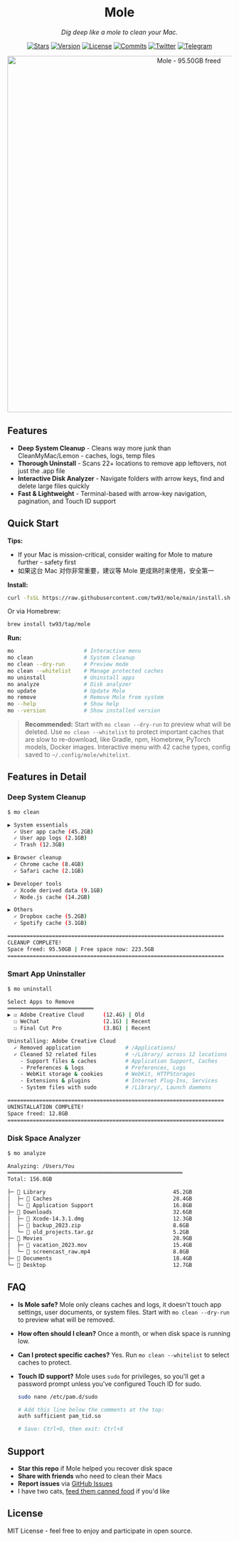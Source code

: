 <div align="center">
  <h1>Mole</h1>
  <p><em>Dig deep like a mole to clean your Mac.</em></p>
</div>

<p align="center">
  <a href="https://github.com/tw93/mole/stargazers"><img src="https://img.shields.io/github/stars/tw93/mole?style=flat-square" alt="Stars"></a>
  <a href="https://github.com/tw93/mole/releases"><img src="https://img.shields.io/github/v/tag/tw93/mole?label=version&style=flat-square" alt="Version"></a>
  <a href="LICENSE"><img src="https://img.shields.io/badge/license-MIT-blue.svg?style=flat-square" alt="License"></a>
  <a href="https://github.com/tw93/mole/commits"><img src="https://img.shields.io/github/commit-activity/m/tw93/mole?style=flat-square" alt="Commits"></a>
  <a href="https://twitter.com/HiTw93"><img src="https://img.shields.io/badge/follow-Tw93-red?style=flat-square&logo=Twitter" alt="Twitter"></a>
  <a href="https://t.me/+GclQS9ZnxyI2ODQ1"><img src="https://img.shields.io/badge/chat-Telegram-blueviolet?style=flat-square&logo=Telegram" alt="Telegram"></a>
</p>

<p align="center">
  <img src="https://cdn.tw93.fun/img/mole.jpeg" alt="Mole - 95.50GB freed" width="800" />
</p>

## Features

- **Deep System Cleanup** - Cleans way more junk than CleanMyMac/Lemon - caches, logs, temp files
- **Thorough Uninstall** - Scans 22+ locations to remove app leftovers, not just the .app file
- **Interactive Disk Analyzer** - Navigate folders with arrow keys, find and delete large files quickly
- **Fast & Lightweight** - Terminal-based with arrow-key navigation, pagination, and Touch ID support

## Quick Start

**Tips:**

- If your Mac is mission-critical, consider waiting for Mole to mature further - safety first
- 如果这台 Mac 对你非常重要，建议等 Mole 更成熟时来使用，安全第一

**Install:**

```bash
curl -fsSL https://raw.githubusercontent.com/tw93/mole/main/install.sh | bash
```

Or via Homebrew:

```bash
brew install tw93/tap/mole
```

**Run:**

```bash
mo                      # Interactive menu
mo clean                # System cleanup
mo clean --dry-run      # Preview mode
mo clean --whitelist    # Manage protected caches
mo uninstall            # Uninstall apps
mo analyze              # Disk analyzer
mo update               # Update Mole
mo remove               # Remove Mole from system
mo --help               # Show help
mo --version            # Show installed version
```

> **Recommended:** Start with `mo clean --dry-run` to preview what will be deleted. Use `mo clean --whitelist` to protect important caches that are slow to re-download, like Gradle, npm, Homebrew, PyTorch models, Docker images. Interactive menu with 42 cache types, config saved to `~/.config/mole/whitelist`.

## Features in Detail

### Deep System Cleanup

```bash
$ mo clean

▶ System essentials
  ✓ User app cache (45.2GB)
  ✓ User app logs (2.1GB)
  ✓ Trash (12.3GB)

▶ Browser cleanup
  ✓ Chrome cache (8.4GB)
  ✓ Safari cache (2.1GB)

▶ Developer tools
  ✓ Xcode derived data (9.1GB)
  ✓ Node.js cache (14.2GB)

▶ Others
  ✓ Dropbox cache (5.2GB)
  ✓ Spotify cache (3.1GB)

====================================================================
CLEANUP COMPLETE!
Space freed: 95.50GB | Free space now: 223.5GB
====================================================================
```

### Smart App Uninstaller

```bash
$ mo uninstall

Select Apps to Remove
═══════════════════════════
▶ ☑ Adobe Creative Cloud      (12.4G) | Old
  ☐ WeChat                    (2.1G) | Recent
  ☐ Final Cut Pro             (3.8G) | Recent

Uninstalling: Adobe Creative Cloud
  ✓ Removed application              # /Applications/
  ✓ Cleaned 52 related files         # ~/Library/ across 12 locations
    - Support files & caches         # Application Support, Caches
    - Preferences & logs             # Preferences, Logs
    - WebKit storage & cookies       # WebKit, HTTPStorages
    - Extensions & plugins           # Internet Plug-Ins, Services
    - System files with sudo         # /Library/, Launch daemons

====================================================================
UNINSTALLATION COMPLETE!
Space freed: 12.8GB
====================================================================
```

### Disk Space Analyzer

```bash
$ mo analyze

Analyzing: /Users/You
═══════════════════════════════════════════════════════
Total: 156.8GB

├─ 📁 Library                                        45.2GB
│  ├─ 📁 Caches                                      28.4GB
│  └─ 📁 Application Support                         16.8GB
├─ 📁 Downloads                                      32.6GB
│  ├─ 📄 Xcode-14.3.1.dmg                            12.3GB
│  ├─ 📄 backup_2023.zip                             8.6GB
│  └─ 📄 old_projects.tar.gz                         5.2GB
├─ 📁 Movies                                         28.9GB
│  ├─ 📄 vacation_2023.mov                           15.4GB
│  └─ 📄 screencast_raw.mp4                          8.8GB
├─ 📁 Documents                                      18.4GB
└─ 📁 Desktop                                        12.7GB
```

## FAQ

- **Is Mole safe?** Mole only cleans caches and logs, it doesn't touch app settings, user documents, or system files. Start with `mo clean --dry-run` to preview what will be removed.

- **How often should I clean?** Once a month, or when disk space is running low.

- **Can I protect specific caches?** Yes. Run `mo clean --whitelist` to select caches to protect.

- **Touch ID support?** Mole uses `sudo` for privileges, so you'll get a password prompt unless you've configured Touch ID for sudo.

  ```bash
  sudo nano /etc/pam.d/sudo

  # Add this line below the comments at the top:
  auth sufficient pam_tid.so

  # Save: Ctrl+O, then exit: Ctrl+X
  ```

## Support

- **Star this repo** if Mole helped you recover disk space
- **Share with friends** who need to clean their Macs
- **Report issues** via [GitHub Issues](https://github.com/tw93/mole/issues)
- I have two cats, <a href="https://miaoyan.app/cats.html?name=Mole" target="_blank">feed them canned food</a> if you'd like

## License

MIT License - feel free to enjoy and participate in open source.
